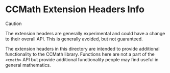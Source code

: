 # CCMath Extension Headers Info

> [!CAUTION]
> The extension headers are generally experimental and could have a change to their overall API. This is generally
> avoided, but not guaranteed.


The extension headers in this directory are intended to provide additional functionality to the CCMath library.
Functions here are not a part of the `<cmath>` API but provide additional functionality people may find useful in
general mathematics.
